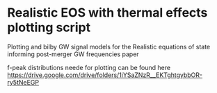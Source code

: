 # Realistic EOS with thermal effects plotting script 

Plotting and bilby GW signal models for the Realistic equations of state informing post-merger GW frequencies paper

f-peak distributions neede for plotting can be found here https://drive.google.com/drive/folders/1iYSaZNzR__EKTghtgybbOR-ry5tNeEGP

